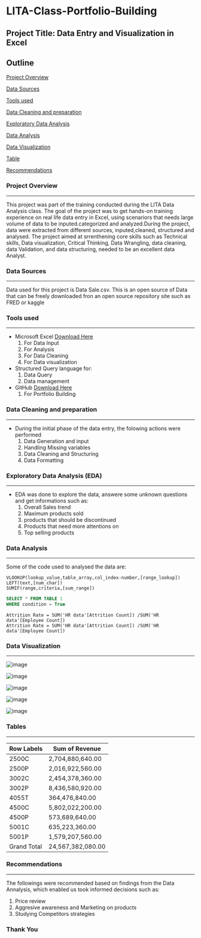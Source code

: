 # LITA-Class-Portfolio-Building

## Project Title: Data Entry and Visualization in Excel

## Outline
[Project Overview](#project-overview)

[Data Sources](#Data-sources)

[Tools used](#tools-used)

[Data Cleaning and preparation](#data-cleaning-and-preparation) 

[Exploratory Data Analysis](#exploratory-data-analysis)

[Data Analysis](#data-analysis)

[Data Visualization](#data-visualization)

[Table](#table)

[Recommendations](#recommendations)

### Project Overview
---
This project was part of the training conducted during the LITA Data Analysis class. The goal of the project was to get hands-on training experience on real life data entry in Excel, using scenariors that needs large volume of data to be inputed.categorized and analyzed.During the project, data were extracted from different sources, inputed,cleaned, structured and analysed. The project aimed at srrenthening core skills such as Technical skills, Data visualization, Critical Thinking, Data Wrangling, data cleaning, data Validation, and data structuring, needed to be an excellent data Analyst.

### Data Sources
---
Data used for this project is Data Sale.csv. This is an open source of Data that can be freely downloaded fron an open source repository site such as FRED or kaggle 

### Tools used
---
-  Microsoft Excel [Download Here](https://www.microsoftexcel.com)
     1. For Data Input
     2. For Analysis
     3. For Data Cleaning
     4. For Data visualization
-  Structured Query language for:
     1. Data Query
     2. Data management
-  GitHub [Download Here](https://www.github.com)
     1. For Portfolio Building 
    
### Data Cleaning and preparation
---
- During the initial phase of the data entry, the folowing actions were performed
     1. Data Generation and input
     2. Handling Missing variables
     3. Data Cleaning and Structuring
     4. Data Formatting

### Exploratory Data Analysis (EDA)
---
- EDA was done to explore the data, answere some unknown questions and get informations such as: 
    1. Overall Sales trend
    2. Maximum products sold
    3. products that should be discontinued
    4. Products that need more attentions on
    5. Top selling products

### Data Analysis
---
Some of the code used to analysed the data are:
```Excel
VLOOKUP(lookup_value,table_array,col_index-number,[range_lookup])
LEFT(text,[num_char])
SUMIF(range,criteria,[sum_range])
```
```SQL
SELECT * FROM TABLE 1
WHERE condition = True
```
```Power Bi
Attrition Rate = SUM('HR data'[Attrition Count]) /SUM('HR data'[Employee Count])
Attrition Rate = SUM('HR data'[Attrition Count]) /SUM('HR data'[Employee Count])
```

### Data Visualization
---
![image](https://github.com/user-attachments/assets/f8b7aca8-1e90-49ad-8b0f-f7a91402dda7)

![image](https://github.com/user-attachments/assets/4b78e264-86cb-4f88-9ffe-6407b90b1963)


![image](https://github.com/user-attachments/assets/142739a6-755f-4418-8abd-f33e988a67c9)

![image](https://github.com/user-attachments/assets/9ec9bf57-87df-4899-bf79-2c72c3a69288)

![image](https://github.com/user-attachments/assets/3a7a1cf2-0142-4aa9-9e90-1c03bd0dc8c7)


### Tables
---
|Row Labels|Sum of Revenue|
|---------|---------|
|2500C|2,704,880,640.00|
|2500P|2,016,922,560.00|
|3002C|2,454,378,360.00|
|3002P|8,436,580,920.00|
|4055T|364,476,840.00|
|4500C|5,802,022,200.00|
|4500P|573,689,640.00|
|5001C|635,223,360.00|
|5001P|1,579,207,560.00|
|Grand Total|24,567,382,080.00|

### Recommendations
---
The followings were recommended based on findings from the Data Annalysis, which enabled us took informed decisions such as:
  1. Price review
  2. Aggresive awareness and Marketing  on products
  3. Studying Competitors strategies 
 
 ### Thank You
 
 
